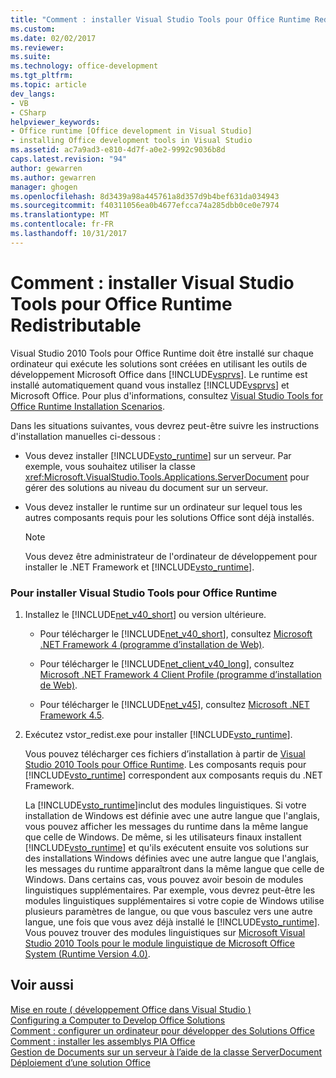 ```yaml
---
title: "Comment : installer Visual Studio Tools pour Office Runtime Redistributable | Documents Microsoft"
ms.custom: 
ms.date: 02/02/2017
ms.reviewer: 
ms.suite: 
ms.technology: office-development
ms.tgt_pltfrm: 
ms.topic: article
dev_langs:
- VB
- CSharp
helpviewer_keywords:
- Office runtime [Office development in Visual Studio]
- installing Office development tools in Visual Studio
ms.assetid: ac7a9ad3-e810-4d7f-a0e2-9992c9036b8d
caps.latest.revision: "94"
author: gewarren
ms.author: gewarren
manager: ghogen
ms.openlocfilehash: 8d3439a98a445761a8d357d9b4bef631da034943
ms.sourcegitcommit: f40311056ea0b4677efcca74a285dbb0ce0e7974
ms.translationtype: MT
ms.contentlocale: fr-FR
ms.lasthandoff: 10/31/2017
---
```

# <a name="how-to-install-the-visual-studio-tools-for-office-runtime-redistributable"></a>Comment : installer Visual Studio Tools pour Office Runtime Redistributable
  Visual Studio 2010 Tools pour Office Runtime doit être installé sur chaque ordinateur qui exécute les solutions sont créées en utilisant les outils de développement Microsoft Office dans [!INCLUDE[vsprvs](../sharepoint/includes/vsprvs-md.md)]. Le runtime est installé automatiquement quand vous installez [!INCLUDE[vsprvs](../sharepoint/includes/vsprvs-md.md)] et Microsoft Office. Pour plus d'informations, consultez [Visual Studio Tools for Office Runtime Installation Scenarios](../vsto/visual-studio-tools-for-office-runtime-installation-scenarios.md).  
  
 Dans les situations suivantes, vous devrez peut-être suivre les instructions d'installation manuelles ci-dessous :  
  
-   Vous devez installer [!INCLUDE[vsto_runtime](../vsto/includes/vsto-runtime-md.md)] sur un serveur. Par exemple, vous souhaitez utiliser la classe <xref:Microsoft.VisualStudio.Tools.Applications.ServerDocument> pour gérer des solutions au niveau du document sur un serveur.  
  
-   Vous devez installer le runtime sur un ordinateur sur lequel tous les autres composants requis pour les solutions Office sont déjà installés.  
  
    > [!NOTE]  
    >  Vous devez être administrateur de l'ordinateur de développement pour installer le .NET Framework et [!INCLUDE[vsto_runtime](../vsto/includes/vsto-runtime-md.md)].  
  
### <a name="to-install-the-visual-studio-tools-for-office-runtime"></a>Pour installer Visual Studio Tools pour Office Runtime  
  
1.  Installez le [!INCLUDE[net_v40_short](../sharepoint/includes/net-v40-short-md.md)] ou version ultérieure.  
  
    -   Pour télécharger le [!INCLUDE[net_v40_short](../sharepoint/includes/net-v40-short-md.md)], consultez [Microsoft .NET Framework 4 (programme d’installation de Web)](http://go.microsoft.com/fwlink/?LinkId=178957).  
  
    -   Pour télécharger le [!INCLUDE[net_client_v40_long](../vsto/includes/net-client-v40-long-md.md)], consultez [Microsoft .NET Framework 4 Client Profile (programme d’installation de Web)](http://go.microsoft.com/fwlink/?LinkId=178958).  
  
    -   Pour télécharger le [!INCLUDE[net_v45](../vsto/includes/net-v45-md.md)], consultez [Microsoft .NET Framework 4.5](http://www.microsoft.com/download/details.aspx?id=30653).  
  
2.  Exécutez vstor_redist.exe pour installer [!INCLUDE[vsto_runtime](../vsto/includes/vsto-runtime-md.md)].  
  
     Vous pouvez télécharger ces fichiers d’installation à partir de [Visual Studio 2010 Tools pour Office Runtime](http://go.microsoft.com/fwlink/?LinkId=140384). Les composants requis pour [!INCLUDE[vsto_runtime](../vsto/includes/vsto-runtime-md.md)] correspondent aux composants requis du .NET Framework.  
  
     La [!INCLUDE[vsto_runtime](../vsto/includes/vsto-runtime-md.md)]inclut des modules linguistiques. Si votre installation de Windows est définie avec une autre langue que l'anglais, vous pouvez afficher les messages du runtime dans la même langue que celle de Windows. De même, si les utilisateurs finaux installent [!INCLUDE[vsto_runtime](../vsto/includes/vsto-runtime-md.md)] et qu'ils exécutent ensuite vos solutions sur des installations Windows définies avec une autre langue que l'anglais, les messages du runtime apparaîtront dans la même langue que celle de Windows. Dans certains cas, vous pouvez avoir besoin de modules linguistiques supplémentaires. Par exemple, vous devrez peut-être les modules linguistiques supplémentaires si votre copie de Windows utilise plusieurs paramètres de langue, ou que vous basculez vers une autre langue, une fois que vous avez déjà installé le [!INCLUDE[vsto_runtime](../vsto/includes/vsto-runtime-md.md)]. Vous pouvez trouver des modules linguistiques sur [Microsoft Visual Studio 2010 Tools pour le module linguistique de Microsoft Office System (Runtime Version 4.0)](http://go.microsoft.com/fwlink/?LinkId=140386).  
  
## <a name="see-also"></a>Voir aussi  
 [Mise en route &#40; développement Office dans Visual Studio &#41;](../vsto/getting-started-office-development-in-visual-studio.md)   
 [Configuring a Computer to Develop Office Solutions](../vsto/configuring-a-computer-to-develop-office-solutions.md)   
 [Comment : configurer un ordinateur pour développer des Solutions Office](../vsto/how-to-configure-a-computer-to-develop-office-solutions.md)   
 [Comment : installer les assemblys PIA Office](../vsto/how-to-install-office-primary-interop-assemblies.md)   
 [Gestion de Documents sur un serveur à l’aide de la classe ServerDocument](../vsto/managing-documents-on-a-server-by-using-the-serverdocument-class.md)   
 [Déploiement d’une solution Office](../vsto/deploying-an-office-solution.md)  
  
  
